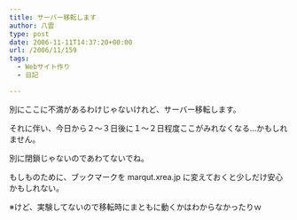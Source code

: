 ```yaml
---
title: サーバー移転します
author: 八雲
type: post
date: 2006-11-11T14:37:20+00:00
url: /2006/11/159
tags:
  - Webサイト作り
  - 日記

---
```

別にここに不満があるわけじゃないけれど、サーバー移転します。

それに伴い、今日から２～３日後に１～２日程度ここがみれなくなる…かもしれません。
  
別に閉鎖じゃないのであわてないでね。

もしものために、ブックマークを marqut.xrea.jp に変えておくと少しだけ安心かもしれない。
  
※けど、実験してないので移転時にまともに動くかはわからなかったりｗ
